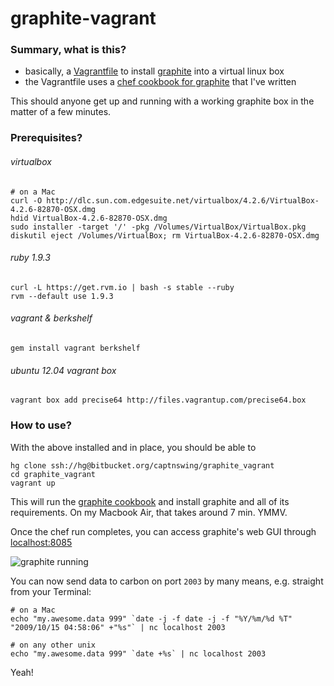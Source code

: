 # graphite-vagrant

### Summary, what is this?

* basically, a [Vagrantfile](http://vagrantup.com/v1/docs/vagrantfile.html) to install [graphite](http://graphite.wikidot.org) into a virtual linux box
* the Vagrantfile uses a [chef cookbook for graphite](https://github.com/captnswing/chef-graphite) that I've written

This should anyone get up and running with a working graphite box in the matter of a few minutes. 

### Prerequisites?

###### virtualbox

    # on a Mac
    curl -O http://dlc.sun.com.edgesuite.net/virtualbox/4.2.6/VirtualBox-4.2.6-82870-OSX.dmg
    hdid VirtualBox-4.2.6-82870-OSX.dmg
    sudo installer -target '/' -pkg /Volumes/VirtualBox/VirtualBox.pkg
    diskutil eject /Volumes/VirtualBox; rm VirtualBox-4.2.6-82870-OSX.dmg

###### ruby 1.9.3

    curl -L https://get.rvm.io | bash -s stable --ruby
    rvm --default use 1.9.3

###### vagrant & berkshelf

    gem install vagrant berkshelf

###### ubuntu 12.04 vagrant box

    vagrant box add precise64 http://files.vagrantup.com/precise64.box

### How to use?

With the above installed and in place, you should be able to

    hg clone ssh://hg@bitbucket.org/captnswing/graphite_vagrant
    cd graphite_vagrant
    vagrant up
    
This will run the [graphite cookbook](https://github.com/captnswing/chef-graphite) and install graphite and all of its requirements. On my Macbook Air, that takes around 7 min. YMMV.

Once the chef run completes, you can access graphite's web GUI through [localhost:8085](http://localhost:8085)

![graphite running](https://bitbucket.org/captnswing/graphite_vagrant/raw/default/graphite_running.png)

You can now send data to carbon on port `2003` by many means, e.g. straight from your Terminal:

    # on a Mac
    echo "my.awesome.data 999" `date -j -f date -j -f "%Y/%m/%d %T" "2009/10/15 04:58:06" +"%s"` | nc localhost 2003
    
    # on any other unix
    echo "my.awesome.data 999" `date +%s` | nc localhost 2003

Yeah!